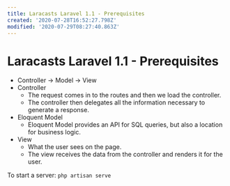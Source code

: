 ```yaml
---
title: Laracasts Laravel 1.1 - Prerequisites
created: '2020-07-28T16:52:27.798Z'
modified: '2020-07-29T08:27:40.863Z'
---
```


# Laracasts Laravel 1.1 - Prerequisites

* Controller -> Model -> View
* Controller
  * The request comes in to the routes and then we load the controller.
  * The controller then delegates all the information necessary to generate a response.
* Eloquent Model
  * Eloquent Model provides an API for SQL queries, but also a location for business logic.
* View
  * What the user sees on the page.
  * The view receives the data from the controller and renders it for the user.

To start a server: `php artisan serve`
